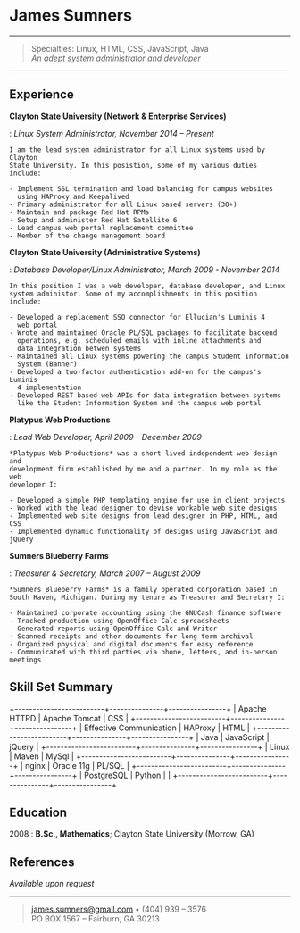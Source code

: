 James Sumners
=============

----

> Specialties: Linux, HTML, CSS, JavaScript, Java\
> *An adept system administrator and developer*

----

Experience
----------

**Clayton State University (Network & Enterprise Services)**

:   *Linux System Administrator, November 2014 – Present*

    I am the lead system administrator for all Linux systems used by Clayton
    State University. In this posistion, some of my various duties include:

    - Implement SSL termination and load balancing for campus websites
      using HAProxy and Keepalived
    - Primary administrator for all Linux based servers (30+)
    - Maintain and package Red Hat RPMs
    - Setup and administer Red Hat Satellite 6
    - Lead campus web portal replacement committee
    - Member of the change management board

**Clayton State University (Administrative Systems)**

:   *Database Developer/Linux Administrator, March 2009 - November 2014*

    In this position I was a web developer, database developer, and Linux
    system administor. Some of my accomplishments in this position include:

    - Developed a replacement SSO connector for Ellucian's Luminis 4
      web portal
    - Wrote and maintained Oracle PL/SQL packages to facilitate backend
      operations, e.g. scheduled emails with inline attachments and
      data integration betwen systems
    - Maintained all Linux systems powering the campus Student Information
      System (Banner)
    - Developed a two-factor authentication add-on for the campus's Luminis
      4 implementation
    - Developed REST based web APIs for data integration between systems
      like the Student Information System and the campus web portal

**Platypus Web Productions**

:   *Lead Web Developer, April 2009 – December 2009*

    *Platypus Web Productions* was a short lived independent web design and
    development firm established by me and a partner. In my role as the web
    developer I:

    - Developed a simple PHP templating engine for use in client projects
    - Worked with the lead designer to devise workable web site designs
    - Implemented web site designs from lead designer in PHP, HTML, and CSS
    - Implemented dynamic functionality of designs using JavaScript and jQuery

**Sumners Blueberry Farms**

:   *Treasurer & Secretary, March 2007 – August 2009*

    *Sumners Blueberry Farms* is a family operated corporation based in
    South Haven, Michigan. During my tenure as Treasurer and Secretary I:

    - Maintained corporate accounting using the GNUCash finance software
    - Tracked production using OpenOffice Calc spreadsheets
    - Generated reports using OpenOffice Calc and Writer
    - Scanned receipts and other documents for long term archival
    - Organized physical and digital documents for easy reference
    - Communicated with third parties via phone, letters, and in-person meetings

Skill Set Summary
-----------------

+-------------------------+---------------+----------------+
| Apache HTTPD            | Apache Tomcat | CSS            |
+-------------------------+---------------+----------------+
| Effective Communication | HAProxy       | HTML           |
+-------------------------+---------------+----------------+
| Java                    | JavaScript    | jQuery         |
+-------------------------+---------------+----------------+
| Linux                   | Maven         | MySql          |
+-------------------------+---------------+----------------+
| nginx                   | Oracle 11g    | PL/SQL         |
+-------------------------+---------------+----------------+
| PostgreSQL              | Python        |                |
+-------------------------+---------------+----------------+


Education
---------

2008
:   **B.Sc., Mathematics**; Clayton State University (Morrow, GA)

References
----------------------------------------

*Available upon request*

----

> <james.sumners@gmail.com> • (404) 939 – 3576\
> PO BOX 1567 – Fairburn, GA 30213
